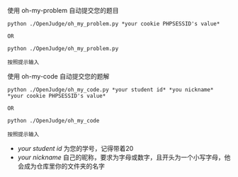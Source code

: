 
使用 oh-my-problem 自动提交您的题目
```
python ./OpenJudge/oh_my_problem.py *your cookie PHPSESSID's value*

OR

python ./OpenJudge/oh_my_problem.py

按照提示输入
```
使用 oh-my-code 自动提交您的题解
```
python ./OpenJudge/oh_my_code.py *your student id* *you nickname* *your cookie PHPSESSID's value*

OR

python ./OpenJudge/oh_my_code

按照提示输入
```
- *your student id* 为您的学号，记得带着20
- *your nickname* 自己的昵称，要求为字母或数字，且开头为一个小写字母，他会成为仓库里你的文件夹的名字